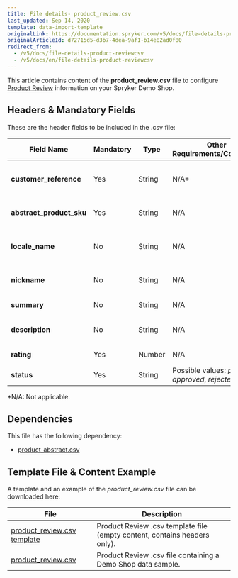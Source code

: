```yaml
---
title: File details- product_review.csv
last_updated: Sep 14, 2020
template: data-import-template
originalLink: https://documentation.spryker.com/v5/docs/file-details-product-reviewcsv
originalArticleId: d72715d5-d3b7-4dea-9af1-b14e82ad0f80
redirect_from:
  - /v5/docs/file-details-product-reviewcsv
  - /v5/docs/en/file-details-product-reviewcsv
---
```


This article contains content of the **product_review.csv** file to configure [Product Review](/docs/scos/user/features/{{page.version}}/product-rating-and-reviews-feature-overview.html) information on your Spryker Demo Shop.

## Headers & Mandatory Fields
These are the header fields to be included in the .csv file:

| Field Name | Mandatory | Type | Other Requirements/Comments | Description |
| --- | --- | --- | --- | --- |
| **customer_reference** | Yes | String |N/A* | Reference identifier of the customer. |
| **abstract_product_sku** | Yes | String |N/A | SKU of the abstract product. |
| **locale_name** | No | String |N/A | Identification of the locale of the review. |
| **nickname** | No | String |N/A | Nickname of the review owner. |
| **summary** | No | String |N/A | 	Summary of the review. |
| **description** | No | String |N/A | Description of the review. |
| **rating** | Yes | Number |N/A | Review rating. |
| **status** | Yes | String |Possible values: *pending*, *approved*,  *rejected*. | Review status. |
*N/A: Not applicable.

## Dependencies

This file has the following dependency:
*    [product_abstract.csv](/docs/scos/dev/data-import/{{page.version}}/data-import-categories/catalog-setup/products/file-details-product-abstract.csv.html)

## Template File & Content Example
A template and an example of the *product_review.csv*  file can be downloaded here:

| File | Description |
| --- | --- |
| [product_review.csv template](https://spryker.s3.eu-central-1.amazonaws.com/docs/Developer+Guide/Back-End/Data+Manipulation/Data+Ingestion/Data+Import/Data+Import+Categories/Merchandising+Setup/Product+Merchandising/Template+product_review.csv) | Product Review .csv template file (empty content, contains headers only). |
| [product_review.csv](https://spryker.s3.eu-central-1.amazonaws.com/docs/Developer+Guide/Back-End/Data+Manipulation/Data+Ingestion/Data+Import/Data+Import+Categories/Merchandising+Setup/Product+Merchandising/product_review.csv) | Product Review .csv file containing a Demo Shop data sample. |
